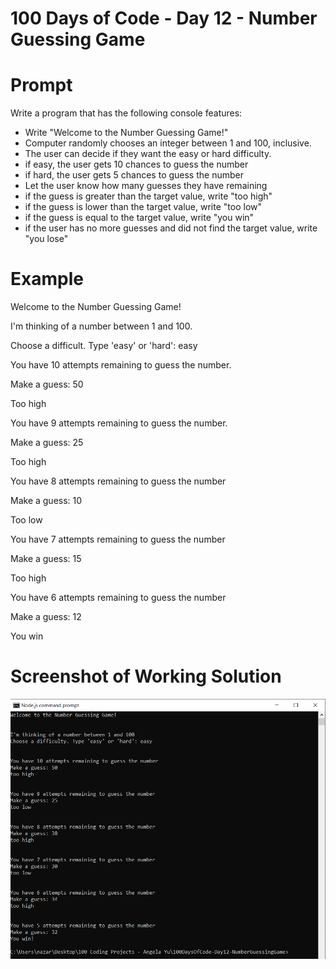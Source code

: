 # 100 Days of Code - Day 12 - Number Guessing Game

# Prompt

Write a program that has the following console features:

* Write "Welcome to the Number Guessing Game!"
* Computer randomly chooses an integer between 1 and 100, inclusive.
* The user can decide if they want the easy or hard difficulty.
* if easy, the user gets 10 chances to guess the number
* if hard, the user gets 5 chances to guess the number
* Let the user know how many guesses they have remaining
* if the guess is greater than the target value, write "too high"
* if the guess is lower than the target value, write "too low"
* if the guess is equal to the target value, write "you win"
* if the user has no more guesses and did not find the target value, write "you lose"


# Example

Welcome to the Number Guessing Game!

I'm thinking of a number between 1 and 100.

Choose a difficult. Type 'easy' or 'hard': easy

You have 10 attempts remaining to guess the number.

Make a guess: 50

Too high

You have 9 attempts remaining to guess the number.

Make a guess: 25

Too high

You have 8 attempts remaining to guess the number

Make a guess: 10

Too low

You have 7 attempts remaining to guess the number

Make a guess: 15

Too high

You have 6 attempts remaining to guess the number

Make a guess: 12

You win



# Screenshot of Working Solution

![Example](./Capture.PNG)